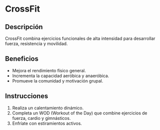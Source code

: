 # CrossFit

## Descripción
CrossFit combina ejercicios funcionales de alta intensidad para desarrollar fuerza, resistencia y movilidad.

## Beneficios
- Mejora el rendimiento físico general.
- Incrementa la capacidad aeróbica y anaeróbica.
- Promueve la comunidad y motivación grupal.

## Instrucciones
1. Realiza un calentamiento dinámico.
2. Completa un WOD (Workout of the Day) que combine ejercicios de fuerza, cardio y gimnásticos.
3. Enfríate con estiramientos activos.